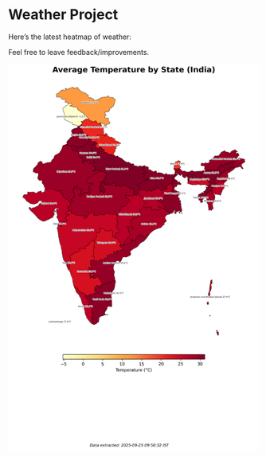 # Weather Project

Here’s the latest heatmap of weather:

Feel free to leave feedback/improvements.

![India Heatmap](docs/assets/india_heatmap.png?v=D4C312)
